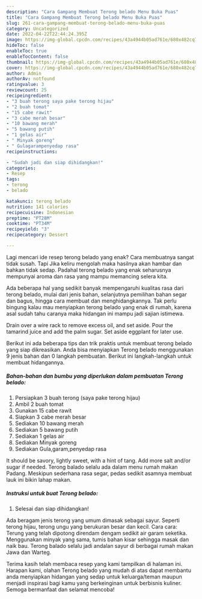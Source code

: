 ```yaml
---
description: "Cara Gampang Membuat Terong belado Menu Buka Puas"
title: "Cara Gampang Membuat Terong belado Menu Buka Puas"
slug: 261-cara-gampang-membuat-terong-belado-menu-buka-puas
category: Uncategorized
date: 2022-04-22T22:44:24.395Z
image: https://img-global.cpcdn.com/recipes/43a4944b05ad761e/680x482cq70/terong-belado-foto-resep-utama.jpg
hideToc: false
enableToc: true
enableTocContent: false
thumbnail: https://img-global.cpcdn.com/recipes/43a4944b05ad761e/680x482cq70/terong-belado-foto-resep-utama.jpg
cover: https://img-global.cpcdn.com/recipes/43a4944b05ad761e/680x482cq70/terong-belado-foto-resep-utama.jpg
author: Admin
authorAv: notfound
ratingvalue: 3
reviewcount: 25
recipeingredient:
- "3 buah terong saya pake terong hijau"
- "2 buah tomat"
- "15 cabe rawit"
- "3 cabe merah besar"
- "10 bawang merah"
- "5 bawang putih"
- "1 gelas air"
- " Minyak goreng"
- " Gulagarampenyedap rasa"
recipeinstructions:

- "Sudah jadi dan siap dihidangkan!"
categories:
- Resep
tags:
- terong
- belado

katakunci: terong belado 
nutrition: 141 calories
recipecuisine: Indonesian
preptime: "PT28M"
cooktime: "PT34M"
recipeyield: "3"
recipecategory: Dessert

---
```



Lagi mencari ide resep terong belado yang enak? Cara membuatnya sangat tidak susah. Tapi Jika keliru mengolah maka hasilnya akan hambar dan bahkan tidak sedap. Padahal terong belado yang enak seharusnya mempunyai aroma dan rasa yang mampu memancing selera kita.


Ada beberapa hal yang sedikit banyak mempengaruhi kualitas rasa dari terong belado, mulai dari jenis bahan, selanjutnya pemilihan bahan segar dan bagus, hingga cara membuat dan menghidangkannya. Tak perlu bingung kalau mau menyiapkan terong belado yang enak di rumah, karena asal sudah tahu caranya maka hidangan ini mampu jadi sajian istimewa.

Drain over a wire rack to remove excess oil, and set aside. Pour the tamarind juice and add the palm sugar. Set aside eggplant for later use.


Berikut ini ada beberapa tips dan trik praktis untuk membuat terong belado yang siap dikreasikan. Anda bisa menyiapkan Terong belado menggunakan 9 jenis bahan dan 0 langkah pembuatan. Berikut ini langkah-langkah untuk membuat hidangannya.

<!--inarticleads1-->

##### Bahan-bahan dan bumbu yang diperlukan dalam pembuatan Terong belado:

1. Persiapkan 3 buah terong (saya pake terong hijau)
1. Ambil 2 buah tomat
1. Gunakan 15 cabe rawit
1. Siapkan 3 cabe merah besar
1. Sediakan 10 bawang merah
1. Sediakan 5 bawang putih
1. Sediakan 1 gelas air
1. Sediakan  Minyak goreng
1. Sediakan  Gula,garam,penyedap rasa


It should be savory, lightly sweet, with a hint of tang. Add more salt and/or sugar if needed. Terong balado selalu ada dalam menu rumah makan Padang. Meskipun sederhana rasa segar, pedas sedikit asamnya membuat lauk ini bikin lahap makan. 

<!--inarticleads2-->

##### Instruksi untuk buat Terong belado:


1. Selesai dan siap dihidangkan!

Ada beragam jenis terong yang umum dimasak sebagai sayur. Seperti terong hijau, terong ungu yang berukuran besar dan kecil. Cara cara: Terung yang telah dipotong direndam dengam sedikit air garam seketika. Menggunakan minyak yang sama, tumis bahan kisar sehingga masak dan naik bau. Terong balado selalu jadi andalan sayur di berbagai rumah makan Jawa dan Warteg. 

Terima kasih telah membaca resep yang kami tampilkan di halaman ini. Harapan kami, olahan Terong belado yang mudah di atas dapat membantu anda menyiapkan hidangan yang sedap untuk keluarga/teman maupun menjadi inspirasi bagi kamu yang berkeinginan untuk berbisnis kuliner. Semoga bermanfaat dan selamat mencoba!
